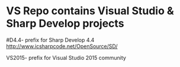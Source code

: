# VS Repo contains Visual Studio & Sharp Develop projects

#D4.4- prefix for Sharp Develop 4.4
http://www.icsharpcode.net/OpenSource/SD/

VS2015- prefix for Visual Studio 2015 community
